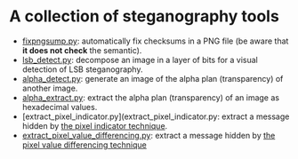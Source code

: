 # A collection of steganography tools

- [fixpngsump.py](fixpngsum.py): automatically fix checksums in a PNG file (be aware that **it does not check** the semantic).
- [lsb_detect.py](lsb_detect.py): decompose an image in a layer of bits for a visual detection of LSB steganography.
- [alpha_detect.py](alpha_detect.py): generate an image of the alpha plan (transparency) of another image.
- [alpha_extract.py](alpha_extract.py): extract the alpha plan (transparency) of an image as hexadecimal values.
- [extract_pixel_indicator.py](extract_pixel_indicator.py: extract a message hidden by [the pixel indicator technique](https://www.semanticscholar.org/paper/Pixel-Indicator-Technique-for-RGB-Image-Gutub/b3cd1fd840c74427750b9e1ed1ebed7a8d629cbb?p2df).
- [extract_pixel_value_differencing.py](extract_pixel_value_differencing.py): extract a message hidden by [the pixel value differencing technique](https://people.cs.nctu.edu.tw/~whtsai/Journal%20Paper%20PDFs/Wu_&_Tsai_PRL_2003.pdf)
